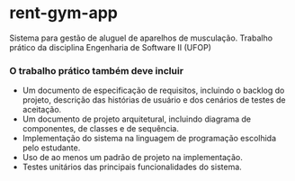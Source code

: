 # rent-gym-app
Sistema para gestão de aluguel de aparelhos de musculação. Trabalho prático da disciplina Engenharia de Software II (UFOP)

### O trabalho prático também deve incluir

- Um documento de especificação de requisitos, incluindo o backlog do projeto,
descrição das histórias de usuário e dos cenários de testes de aceitação.
- Um documento de projeto arquitetural, incluindo diagrama de componentes, de
classes e de sequência.
- Implementação do sistema na linguagem de programação escolhida pelo
estudante.
- Uso de ao menos um padrão de projeto na implementação.
- Testes unitários das principais funcionalidades do sistema.
